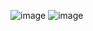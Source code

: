 ![image](https://github.com/user-attachments/assets/84c05f46-e44f-4f98-9bcd-7a71fcd53fd4)
![image](https://github.com/user-attachments/assets/deb7d547-6337-4b8f-8bd7-7be7e1c21097)

